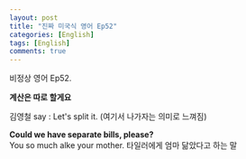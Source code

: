 ```yaml
---
layout: post
title: "진짜 미국식 영어 Ep52"
categories: [English]
tags: [English]
comments: true
---
```


비정상 영어 Ep52.

<b>계산은 따로 할게요</b>

김영철 say : Let's split it. &#40;여기서 나가자는 의미로 느껴짐&#41;

<b>Could we have separate bills, please?</b> <br> 
You so much alke your mother. 타일러에게 엄마 닮았다고 하는 말 
